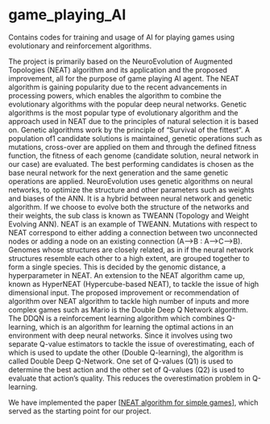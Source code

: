 # game_playing_AI
Contains codes for training and usage of AI for playing games using evolutionary and reinforcement algorithms.

The project is primarily based on the NeuroEvolution of Augmented Topologies (NEAT) algorithm and its application and the proposed improvement, all for the purpose of game playing AI agent. The NEAT algorithm is gaining popularity due to the recent advancements in processing powers, which enables the algorithm to combine the evolutionary algorithms with the popular deep neural networks. Genetic algorithms is the most popular type of evolutionary algorithm and the approach used in NEAT due to the principles of natural selection it is based on.
Genetic algorithms work by the principle of “Survival of the fittest”. A population of1 candidate solutions is maintained, genetic operations such as mutations, cross-over are applied on them and through the defined fitness function, the fitness of each genome (candidate solution, neural network in our case) are evaluated. The best performing candidates is chosen as the base neural network for the next generation and the same genetic operations are applied. NeuroEvolution uses genetic algorithms on neural networks, to optimize the structure and other parameters such as weights and biases of the ANN. It is a hybrid between neural network and genetic algorithm. If we choose to evolve both the structure of the networks and their weights, the sub class is known as TWEANN (Topology and Weight Evolving ANN). NEAT is an example of TWEANN. Mutations with respect to NEAT correspond to either adding a connection between two unconnected nodes or adding a node on an existing connection (A–>B : A–>C–>B). Genomes whose structures are closely related, as in if the neural network structures resemble each other to a high extent, are grouped together to form a single species. This is decided by the genomic distance, a hyperparameter in NEAT.
	An extension to the NEAT algorithm came up, known as HyperNEAT (Hypercube-based NEAT), to tackle the issue of high dimensional input. 
	The proposed improvement or recommendation of algorithm over NEAT algorithm to tackle high number of inputs and more complex games such as Mario is the Double Deep Q Network algorithm. The DDQN is a reinforcement learning algorithm which combines Q-learning, which is an algorithm for learning the optimal actions in an environment with deep neural networks. Since it involves using two separate Q-value estimators to tackle the issue of overestimating, each of which is used to update the other (Double Q-learning), the algorithm is called Double Deep Q-Network. One set of Q-values (Q1) is used to determine the best action and the other set of Q-values (Q2) is used to evaluate that action’s quality. This reduces the overestimation problem in Q-learning.

 We have implemented the paper [[NEAT algorithm for simple games]((https://ieeexplore.ieee.org/document/10193858))], which served as the starting point for our project. 
